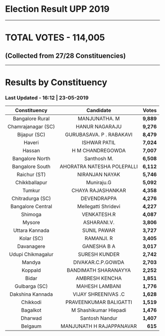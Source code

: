 # Election Result UPP 2019

---
# TOTAL VOTES - 114,005 
## (Collected from 27/28 Constituencies) 


---
# Results by Constituency 

### Last Updated - 16:12 | 23-05-2019 


|   Constituency   |        Candidate         |  Votes  |
|:----------------:|:------------------------:|--------:|
| Bangalore Rural  |      MANJUNATHA. M       |**9,889**|
|Chamrajanagar (SC)|      HANUR NAGARAJU      |**9,276**|
|   Bijapur (SC)   | GURUBASAVA. P . RABAKAVI |**8,479**|
|      Haveri      |       ISHWAR PATIL       |**7,024**|
|      Hassan      |     H M CHANDREGOWDA     |**7,007**|
| Bangalore North  |       Santhosh M.        |**6,508**|
| Bangalore South  |AHORATRA NATESHA POLEPALLI|**6,112**|
|   Raichur (ST)   |      NIRANJAN NAYAK      |**5,746**|
|  Chikkballapur   |        Muniraju.G        |**5,092**|
|      Tumkur      |    CHAYA RAJASHANKAR     |**4,358**|
| Chitradurga (SC) |       DEVENDRAPPA        |**4,276**|
|Bangalore Central |   Mellegatti Shridevi    |**4,227**|
|     Shimoga      |       VENKATESH.R        |**4,087**|
|      Mysore      |       ASHARANI.V.        |**3,806**|
|  Uttara Kannada  |       SUNIL PAWAR        |**3,727**|
|    Kolar (SC)    |        RAMANJI. R        |**3,405**|
|    Davanagere    |       GANESHA B A        |**3,017**|
|Udupi Chikmagalur |      SURESH KUNDER       |**2,742**|
|      Mandya      |    DIVAKAR.C.P.GOWDA     |**2,703**|
|     Koppald      |   BANDIMATH SHARANAYYA   |**2,252**|
|      Bidar       |      AMBRESH KENCHA      |**1,851**|
|  Gulbarga (SC)   |      MAHESH LAMBANI      |**1,776**|
| Dakshina Kannada |   VIJAY SHREENIVAS .C    |**1,628**|
|     Chikkodi     |  PRAVEENKUMAR BALIGATTI  |**1,519**|
|     Bagalkot     |  M Shashikumar Hlepadi   |**1,476**|
|     Dharwad      |      Santosh Nandur      |**1,407**|
|     Belgaum      | MANJUNATH H RAJAPPANAVAR |  **615**|


<script async src='https://www.googletagmanager.com/gtag/js?id=UA-138371535-2'></script><script> window.dataLayer = window.dataLayer || []; function gtag(){dataLayer.push(arguments);} gtag('js', new Date()); gtag('config', 'UA-138371535-2'); </script>
